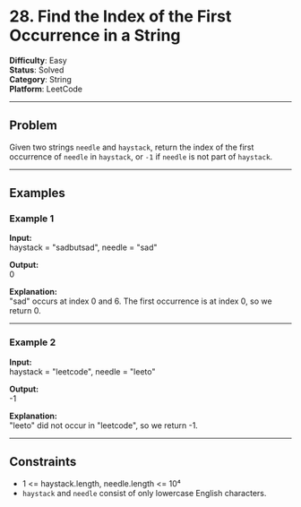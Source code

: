 # 28. Find the Index of the First Occurrence in a String

**Difficulty**: Easy  
**Status**: Solved  
**Category**: String  
**Platform**: LeetCode

---

## Problem

Given two strings `needle` and `haystack`, return the index of the first occurrence of `needle` in `haystack`, or `-1` if `needle` is not part of `haystack`.

---

## Examples

### Example 1

**Input:**  
haystack = "sadbutsad", needle = "sad"

**Output:**  
0

**Explanation:**  
"sad" occurs at index 0 and 6. The first occurrence is at index 0, so we return 0.

---

### Example 2

**Input:**  
haystack = "leetcode", needle = "leeto"

**Output:**  
-1

**Explanation:**  
"leeto" did not occur in "leetcode", so we return -1.

---

## Constraints

- 1 <= haystack.length, needle.length <= 10⁴
- `haystack` and `needle` consist of only lowercase English characters.
